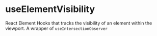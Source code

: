 # useElementVisibility

React Element Hooks that tracks the visibility of an element within the viewport. A wrapper of `useIntersectionObserver`
